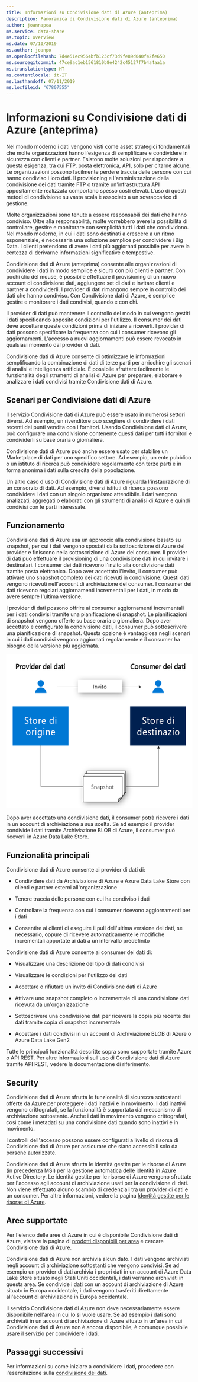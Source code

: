 ```yaml
---
title: Informazioni su Condivisione dati di Azure (anteprima)
description: Panoramica di Condivisione dati di Azure (anteprima)
author: joannapea
ms.service: data-share
ms.topic: overview
ms.date: 07/10/2019
ms.author: joanpo
ms.openlocfilehash: 7d4e51ec9564bfb123cf73d9fe89d040f42fe650
ms.sourcegitcommit: 47ce9ac1eb1561810b8e4242c45127f7b4a4aa1a
ms.translationtype: HT
ms.contentlocale: it-IT
ms.lasthandoff: 07/11/2019
ms.locfileid: "67807555"
---
```

# <a name="what-is-azure-data-share-preview"></a>Informazioni su Condivisione dati di Azure (anteprima)

Nel mondo moderno i dati vengono visti come asset strategici fondamentali che molte organizzazioni hanno l'esigenza di semplificare e condividere in sicurezza con clienti e partner. Esistono molte soluzioni per rispondere a questa esigenza, tra cui FTP, posta elettronica, API, solo per citarne alcune. Le organizzazioni possono facilmente perdere traccia delle persone con cui hanno condiviso i loro dati. Il provisioning e l'amministrazione della condivisione dei dati tramite FTP o tramite un'infrastruttura API appositamente realizzata comportano spesso costi elevati. L'uso di questi metodi di condivisione su vasta scala è associato a un sovraccarico di gestione. 

Molte organizzazioni sono tenute a essere responsabili dei dati che hanno condiviso. Oltre alla responsabilità, molte vorrebbero avere la possibilità di controllare, gestire e monitorare con semplicità tutti i dati che condividono. Nel mondo moderno, in cui i dati sono destinati a crescere a un ritmo esponenziale, è necessaria una soluzione semplice per condividere i Big Data. I clienti pretendono di avere i dati più aggiornati possibile per avere la certezza di derivarne informazioni significative e tempestive.

Condivisione dati di Azure (anteprima) consente alle organizzazioni di condividere i dati in modo semplice e sicuro con più clienti e partner. Con pochi clic del mouse, è possibile effettuare il provisioning di un nuovo account di condivisione dati, aggiungere set di dati e invitare clienti e partner a condividerli. I provider di dati rimangono sempre in controllo dei dati che hanno condiviso. Con Condivisione dati di Azure, è semplice gestire e monitorare i dati condivisi, quando e con chi. 

Il provider di dati può mantenere il controllo del modo in cui vengono gestiti i dati specificando apposite condizioni per l'utilizzo. Il consumer dei dati deve accettare queste condizioni prima di iniziare a riceverli. I provider di dati possono specificare la frequenza con cui i consumer ricevono gli aggiornamenti. L'accesso a nuovi aggiornamenti può essere revocato in qualsiasi momento dal provider di dati. 

Condivisione dati di Azure consente di ottimizzare le informazioni semplificando la combinazione di dati di terze parti per arricchire gli scenari di analisi e intelligenza artificiale. È possibile sfruttare facilmente le funzionalità degli strumenti di analisi di Azure per preparare, elaborare e analizzare i dati condivisi tramite Condivisione dati di Azure. 

## <a name="scenarios-for-azure-data-share"></a>Scenari per Condivisione dati di Azure

Il servizio Condivisione dati di Azure può essere usato in numerosi settori diversi. Ad esempio, un rivenditore può scegliere di condividere i dati recenti dei punti vendita con i fornitori. Usando Condivisione dati di Azure, può configurare una condivisione contenente questi dati per tutti i fornitori e condividerli su base oraria o giornaliera. 

Condivisione dati di Azure può anche essere usato per stabilire un Marketplace di dati per uno specifico settore. Ad esempio, un ente pubblico o un istituto di ricerca può condividere regolarmente con terze parti e in forma anonima i dati sulla crescita della popolazione. 

Un altro caso d'uso di Condivisione dati di Azure riguarda l'instaurazione di un consorzio di dati. Ad esempio, diversi istituti di ricerca possono condividere i dati con un singolo organismo attendibile. I dati vengono analizzati, aggregati o elaborati con gli strumenti di analisi di Azure e quindi condivisi con le parti interessate. 

## <a name="how-it-works"></a>Funzionamento

Condivisione dati di Azure usa un approccio alla condivisione basato su snapshot, per cui i dati vengono spostati dalla sottoscrizione di Azure del provider e finiscono nella sottoscrizione di Azure del consumer. Il provider di dati può effettuare il provisioning di una condivisione dati in cui invitare i destinatari. I consumer dei dati ricevono l'invito alla condivisione dati tramite posta elettronica. Dopo aver accettato l'invito, il consumer può attivare uno snapshot completo dei dati ricevuti in condivisione. Questi dati vengono ricevuti nell'account di archiviazione del consumer. I consumer dei dati ricevono regolari aggiornamenti incrementali per i dati, in modo da avere sempre l'ultima versione. 

I provider di dati possono offrire ai consumer aggiornamenti incrementali per i dati condivisi tramite una pianificazione di snapshot. Le pianificazioni di snapshot vengono offerte su base oraria o giornaliera. Dopo aver accettato e configurato la condivisione dati, il consumer può sottoscrivere una pianificazione di snapshot. Questa opzione è vantaggiosa negli scenari in cui i dati condivisi vengono aggiornati regolarmente e il consumer ha bisogno della versione più aggiornata. 

![flusso di condivisione dati](media/data-share-flow.png)

Dopo aver accettato una condivisione dati, il consumer potrà ricevere i dati in un account di archiviazione a sua scelta. Se ad esempio il provider condivide i dati tramite Archiviazione BLOB di Azure, il consumer può riceverli in Azure Data Lake Store. 

## <a name="key-capabilities"></a>Funzionalità principali

Condivisione dati di Azure consente ai provider di dati di:

* Condividere dati da Archiviazione di Azure e Azure Data Lake Store con clienti e partner esterni all'organizzazione

* Tenere traccia delle persone con cui ha condiviso i dati

* Controllare la frequenza con cui i consumer ricevono aggiornamenti per i dati

* Consentire ai clienti di eseguire il pull dell'ultima versione dei dati, se necessario, oppure di ricevere automaticamente le modifiche incrementali apportate ai dati a un intervallo predefinito

Condivisione dati di Azure consente ai consumer dei dati di: 

* Visualizzare una descrizione del tipo di dati condivisi

* Visualizzare le condizioni per l'utilizzo dei dati

* Accettare o rifiutare un invito di Condivisione dati di Azure

* Attivare uno snapshot completo o incrementale di una condivisione dati ricevuta da un'organizzazione

* Sottoscrivere una condivisione dati per ricevere la copia più recente dei dati tramite copia di snapshot incrementale

* Accettare i dati condivisi in un account di Archiviazione BLOB di Azure o Azure Data Lake Gen2

Tutte le principali funzionalità descritte sopra sono supportate tramite Azure o API REST. Per altre informazioni sull'uso di Condivisione dati di Azure tramite API REST, vedere la documentazione di riferimento. 

## <a name="security"></a>Security

Condivisione dati di Azure sfrutta le funzionalità di sicurezza sottostanti offerte da Azure per proteggere i dati inattivi e in movimento. I dati inattivi vengono crittografati, se la funzionalità è supportata dal meccanismo di archiviazione sottostante. Anche i dati in movimento vengono crittografati, così come i metadati su una condivisione dati quando sono inattivi e in movimento. 

I controlli dell'accesso possono essere configurati a livello di risorsa di Condivisione dati di Azure per assicurare che siano accessibili solo da persone autorizzate. 

Condivisione dati di Azure sfrutta le identità gestite per le risorse di Azure (in precedenza MSI) per la gestione automatica delle identità in Azure Active Directory. Le identità gestite per le risorse di Azure vengono sfruttate per l'accesso agli account di archiviazione usati per la condivisione di dati. Non viene effettuato alcuno scambio di credenziali tra un provider di dati e un consumer. Per altre informazioni, vedere la pagina [Identità gestite per le risorse di Azure](https://docs.microsoft.com/azure/active-directory/managed-identities-azure-resources/services-support-managed-identities). 

## <a name="supported-regions"></a>Aree supportate

Per l'elenco delle aree di Azure in cui è disponibile Condivisione dati di Azure, visitare la pagina di [prodotti disponibili per area](https://azure.microsoft.com/global-infrastructure/services/) e cercare Condivisione dati di Azure. 

Condivisione dati di Azure non archivia alcun dato. I dati vengono archiviati negli account di archiviazione sottostanti che vengono condivisi. Se ad esempio un provider di dati archivia i propri dati in un account di Azure Data Lake Store situato negli Stati Uniti occidentali, i dati verranno archiviati in questa area. Se condivide i dati con un account di archiviazione di Azure situato in Europa occidentale, i dati vengono trasferiti direttamente all'account di archiviazione in Europa occidentale. 

Il servizio Condivisione dati di Azure non deve necessariamente essere disponibile nell'area in cui lo si vuole usare. Se ad esempio i dati sono archiviati in un account di archiviazione di Azure situato in un'area in cui Condivisione dati di Azure non è ancora disponibile, è comunque possibile usare il servizio per condividere i dati. 

## <a name="next-steps"></a>Passaggi successivi

Per informazioni su come iniziare a condividere i dati, procedere con l'esercitazione sulla [condivisione dei dati](share-your-data.md).
